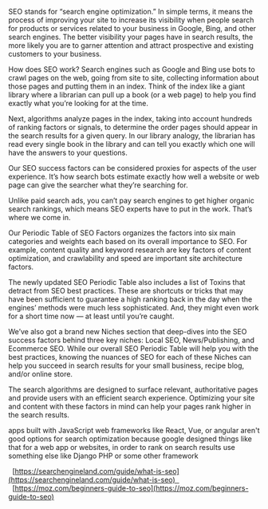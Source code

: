 SEO stands for “search engine optimization.” In simple terms, it means the process of improving your site to increase its visibility when people search for products or services related to your business in Google, Bing, and other search engines. The better visibility your pages have in search results, the more likely you are to garner attention and attract prospective and existing customers to your business.  

How does SEO work? Search engines such as Google and Bing use bots to crawl pages on the web, going from site to site, collecting information about those pages and putting them in an index. Think of the index like a giant library where a librarian can pull up a book (or a web page) to help you find exactly what you’re looking for at the time.  

Next, algorithms analyze pages in the index, taking into account hundreds of ranking factors or signals, to determine the order pages should appear in the search results for a given query. In our library analogy, the librarian has read every single book in the library and can tell you exactly which one will have the answers to your questions.  

Our SEO success factors can be considered proxies for aspects of the user experience. It’s how search bots estimate exactly how well a website or web page can give the searcher what they’re searching for.   

Unlike paid search ads, you can’t pay search engines to get higher organic search rankings, which means SEO experts have to put in the work. That’s where we come in.  

Our Periodic Table of SEO Factors organizes the factors into six main categories and weights each based on its overall importance to SEO. For example, content quality and keyword research are key factors of content optimization, and crawlability and speed are important site architecture factors.  


The newly updated SEO Periodic Table also includes a list of Toxins that detract from SEO best practices. These are shortcuts or tricks that may have been sufficient to guarantee a high ranking back in the day when the engines’ methods were much less sophisticated. And, they might even work for a short time now — at least until you’re caught.  

We’ve also got a brand new Niches section that deep-dives into the SEO success factors behind three key niches: Local SEO, News/Publishing, and Ecommerce SEO. While our overall SEO Periodic Table will help you with the best practices, knowing the nuances of SEO for each of these Niches can help you succeed in search results for your small business, recipe blog, and/or online store.  

The search algorithms are designed to surface relevant, authoritative pages and provide users with an efficient search experience. Optimizing your site and content with these factors in mind can help your pages rank higher in the search results. 

apps built with JavaScript web frameworks like React, Vue, or angular aren't good options for search optimization because google designed things like that for a web app or websites, in order to rank on search results use something else like Django PHP or some other framework 

  [https://searchengineland.com/guide/what-is-seo](https://searchengineland.com/guide/what-is-seo)  
  [https://moz.com/beginners-guide-to-seo](https://moz.com/beginners-guide-to-seo)